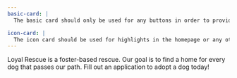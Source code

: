 ```yaml
---
basic-card: |
  The basic card should only be used for any buttons in order to provide the correct information for each.It should include a adopt hover on the dogs name. It should never link to itself.

icon-card: |
  The icon card should be used for highlights in the homepage or any other pages within the previous pages.
---
```

Loyal Rescue is a foster-based rescue. Our goal is to find a home for every dog that passes our path. Fill out an application to adopt a dog today!
